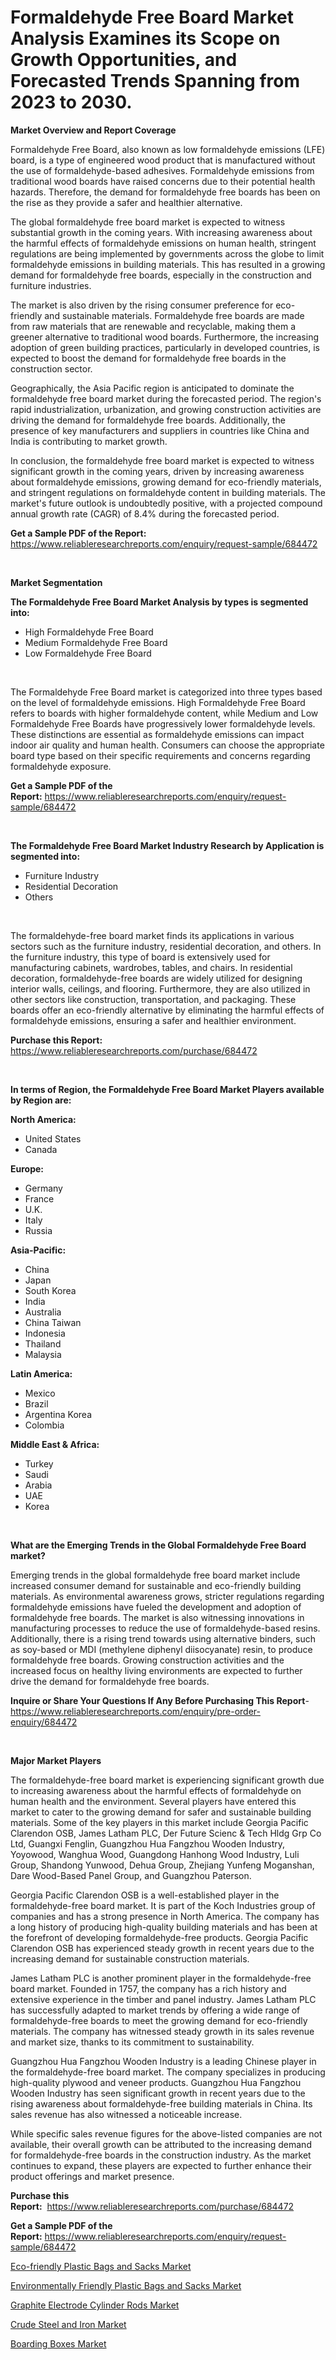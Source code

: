<p><h1>Formaldehyde Free Board Market Analysis Examines its Scope on Growth Opportunities, and Forecasted Trends Spanning from 2023 to 2030.</h1></p><p><strong>Market Overview and Report Coverage</strong></p>
<p><p>Formaldehyde Free Board, also known as low formaldehyde emissions (LFE) board, is a type of engineered wood product that is manufactured without the use of formaldehyde-based adhesives. Formaldehyde emissions from traditional wood boards have raised concerns due to their potential health hazards. Therefore, the demand for formaldehyde free boards has been on the rise as they provide a safer and healthier alternative.</p><p>The global formaldehyde free board market is expected to witness substantial growth in the coming years. With increasing awareness about the harmful effects of formaldehyde emissions on human health, stringent regulations are being implemented by governments across the globe to limit formaldehyde emissions in building materials. This has resulted in a growing demand for formaldehyde free boards, especially in the construction and furniture industries.</p><p>The market is also driven by the rising consumer preference for eco-friendly and sustainable materials. Formaldehyde free boards are made from raw materials that are renewable and recyclable, making them a greener alternative to traditional wood boards. Furthermore, the increasing adoption of green building practices, particularly in developed countries, is expected to boost the demand for formaldehyde free boards in the construction sector.</p><p>Geographically, the Asia Pacific region is anticipated to dominate the formaldehyde free board market during the forecasted period. The region's rapid industrialization, urbanization, and growing construction activities are driving the demand for formaldehyde free boards. Additionally, the presence of key manufacturers and suppliers in countries like China and India is contributing to market growth.</p><p>In conclusion, the formaldehyde free board market is expected to witness significant growth in the coming years, driven by increasing awareness about formaldehyde emissions, growing demand for eco-friendly materials, and stringent regulations on formaldehyde content in building materials. The market's future outlook is undoubtedly positive, with a projected compound annual growth rate (CAGR) of 8.4% during the forecasted period.</p></p>
<p><strong>Get a Sample PDF of the Report:</strong> <a href="https://www.reliableresearchreports.com/enquiry/request-sample/684472">https://www.reliableresearchreports.com/enquiry/request-sample/684472</a></p>
<p>&nbsp;</p>
<p><strong>Market Segmentation</strong></p>
<p><strong>The Formaldehyde Free Board Market Analysis by types is segmented into:</strong></p>
<p><ul><li>High Formaldehyde Free Board</li><li>Medium Formaldehyde Free Board</li><li>Low Formaldehyde Free Board</li></ul></p>
<p>&nbsp;</p>
<p><p>The Formaldehyde Free Board market is categorized into three types based on the level of formaldehyde emissions. High Formaldehyde Free Board refers to boards with higher formaldehyde content, while Medium and Low Formaldehyde Free Boards have progressively lower formaldehyde levels. These distinctions are essential as formaldehyde emissions can impact indoor air quality and human health. Consumers can choose the appropriate board type based on their specific requirements and concerns regarding formaldehyde exposure.</p></p>
<p><strong>Get a Sample PDF of the Report:</strong>&nbsp;<a href="https://www.reliableresearchreports.com/enquiry/request-sample/684472">https://www.reliableresearchreports.com/enquiry/request-sample/684472</a></p>
<p>&nbsp;</p>
<p><strong>The Formaldehyde Free Board Market Industry Research by Application is segmented into:</strong></p>
<p><ul><li>Furniture Industry</li><li>Residential Decoration</li><li>Others</li></ul></p>
<p>&nbsp;</p>
<p><p>The formaldehyde-free board market finds its applications in various sectors such as the furniture industry, residential decoration, and others. In the furniture industry, this type of board is extensively used for manufacturing cabinets, wardrobes, tables, and chairs. In residential decoration, formaldehyde-free boards are widely utilized for designing interior walls, ceilings, and flooring. Furthermore, they are also utilized in other sectors like construction, transportation, and packaging. These boards offer an eco-friendly alternative by eliminating the harmful effects of formaldehyde emissions, ensuring a safer and healthier environment.</p></p>
<p><strong>Purchase this Report:</strong>&nbsp; <a href="https://www.reliableresearchreports.com/purchase/684472">https://www.reliableresearchreports.com/purchase/684472</a></p>
<p>&nbsp;</p>
<p><strong>In terms of Region, the Formaldehyde Free Board Market Players available by Region are:</strong></p>
<p>
    <p> <strong> North America: </strong>
        <ul>
            <li>United States</li>
            <li>Canada</li>
        </ul>
        </p> 
    <p> <strong> Europe: </strong>
        <ul>
            <li>Germany</li>
            <li>France</li>
            <li>U.K.</li>
            <li>Italy</li>
            <li>Russia</li>
        </ul>
        </p> 
    <p> <strong> Asia-Pacific: </strong>
        <ul>
            <li>China</li>
            <li>Japan</li>
            <li>South Korea</li>
            <li>India</li>
            <li>Australia</li>
            <li>China Taiwan</li>
            <li>Indonesia</li>
            <li>Thailand</li>
            <li>Malaysia</li>
        </ul>
        </p> 
    <p> <strong> Latin America: </strong>
        <ul>
            <li>Mexico</li>
            <li>Brazil</li>
            <li>Argentina Korea</li>
            <li>Colombia</li>
        </ul>
        </p> 
    <p> <strong> Middle East & Africa: </strong>
        <ul>
            <li>Turkey</li>
            <li>Saudi</li>
            <li>Arabia</li>
            <li>UAE</li>
            <li>Korea</li>
        </ul>
    </p>
    </p>
<p>&nbsp;</p>
<p><strong>What are the Emerging Trends in the Global Formaldehyde Free Board market?</strong></p>
<p><p>Emerging trends in the global formaldehyde free board market include increased consumer demand for sustainable and eco-friendly building materials. As environmental awareness grows, stricter regulations regarding formaldehyde emissions have fueled the development and adoption of formaldehyde free boards. The market is also witnessing innovations in manufacturing processes to reduce the use of formaldehyde-based resins. Additionally, there is a rising trend towards using alternative binders, such as soy-based or MDI (methylene diphenyl diisocyanate) resin, to produce formaldehyde free boards. Growing construction activities and the increased focus on healthy living environments are expected to further drive the demand for formaldehyde free boards.</p></p>
<p><strong>Inquire or Share Your Questions If Any Before Purchasing This Report</strong>- <a href="https://www.reliableresearchreports.com/enquiry/pre-order-enquiry/684472">https://www.reliableresearchreports.com/enquiry/pre-order-enquiry/684472</a></p>
<p>&nbsp;</p>
<p><strong>Major Market Players</strong></p>
<p><p>The formaldehyde-free board market is experiencing significant growth due to increasing awareness about the harmful effects of formaldehyde on human health and the environment. Several players have entered this market to cater to the growing demand for safer and sustainable building materials. Some of the key players in this market include Georgia Pacific Clarendon OSB, James Latham PLC, Der Future Scienc & Tech Hldg Grp Co Ltd, Guangxi Fenglin, Guangzhou Hua Fangzhou Wooden Industry, Yoyowood, Wanghua Wood, Guangdong Hanhong Wood Industry, Luli Group, Shandong Yunwood, Dehua Group, Zhejiang Yunfeng Moganshan, Dare Wood-Based Panel Group, and Guangzhou Paterson. </p><p>Georgia Pacific Clarendon OSB is a well-established player in the formaldehyde-free board market. It is part of the Koch Industries group of companies and has a strong presence in North America. The company has a long history of producing high-quality building materials and has been at the forefront of developing formaldehyde-free products. Georgia Pacific Clarendon OSB has experienced steady growth in recent years due to the increasing demand for sustainable construction materials.</p><p>James Latham PLC is another prominent player in the formaldehyde-free board market. Founded in 1757, the company has a rich history and extensive experience in the timber and panel industry. James Latham PLC has successfully adapted to market trends by offering a wide range of formaldehyde-free boards to meet the growing demand for eco-friendly materials. The company has witnessed steady growth in its sales revenue and market size, thanks to its commitment to sustainability.</p><p>Guangzhou Hua Fangzhou Wooden Industry is a leading Chinese player in the formaldehyde-free board market. The company specializes in producing high-quality plywood and veneer products. Guangzhou Hua Fangzhou Wooden Industry has seen significant growth in recent years due to the rising awareness about formaldehyde-free building materials in China. Its sales revenue has also witnessed a noticeable increase.</p><p>While specific sales revenue figures for the above-listed companies are not available, their overall growth can be attributed to the increasing demand for formaldehyde-free boards in the construction industry. As the market continues to expand, these players are expected to further enhance their product offerings and market presence.</p></p>
<p><strong>Purchase this Report:</strong>&nbsp;&nbsp;<a href="https://www.reliableresearchreports.com/purchase/684472">https://www.reliableresearchreports.com/purchase/684472</a></p>
<p></p>
<p><strong>Get a Sample PDF of the Report:</strong>&nbsp;<a href="https://www.reliableresearchreports.com/enquiry/request-sample/684472">https://www.reliableresearchreports.com/enquiry/request-sample/684472</a></p>
<p><p><a href="https://medium.com/@isidrowolff1966/eco-friendly-plastic-bags-and-sacks-market-insight-market-trends-growth-forecasted-from-2023-to-88255a970feb">Eco-friendly Plastic Bags and Sacks Market</a></p><p><a href="https://medium.com/@darianswift1922/environmentally-friendly-plastic-bags-and-sacks-market-insights-into-market-cagr-market-trends-ad10e29150fe">Environmentally Friendly Plastic Bags and Sacks Market</a></p><p><a href="https://medium.com/@abbieparker1964/graphite-electrode-cylinder-rods-market-trends-and-market-analysis-forecasted-for-period-2023-2030-50e893311615">Graphite Electrode Cylinder Rods Market</a></p><p><a href="https://medium.com/@caylawisoky8698/crude-steel-and-iron-market-competitive-analysis-market-trends-and-forecast-to-2030-3f30eacb9e18">Crude Steel and Iron Market</a></p><p><a href="https://medium.com/@zolajenkins1966/boarding-boxes-market-size-and-market-trends-complete-industry-overview-2023-to-2030-5748b49c7f52">Boarding Boxes Market</a></p></p>